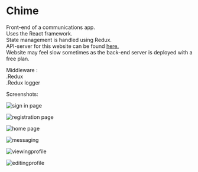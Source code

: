# Chime 

    
Front-end of a communications app.           
Uses the React framework.    
State management is handled using Redux.    
API-server for this website can be found [here.](https://github.com/lincolnChoy/MSA_PHASE_2_API)    
Website may feel slow sometimes as the back-end server is deployed with a free plan.    

Middleware :    
.Redux    
.Redux logger     

Screenshots:

![sign in page](https://i.imgur.com/A9kgEUN.png)    
    
![registration page](https://i.imgur.com/7KkDvf9.png)       
    
![home page](https://i.imgur.com/D8IUQDF.png)          
    
![messaging](https://i.imgur.com/JDEgafj.png)   

![viewingprofile](https://i.imgur.com/TGCJvGl.png)
   
![editingprofile](https://i.imgur.com/ha5xTcs.png)    




